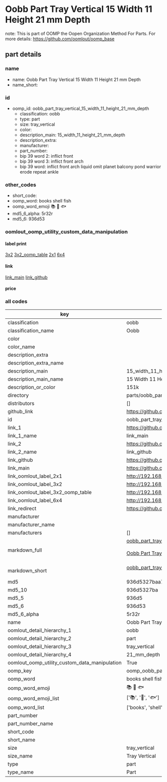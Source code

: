 # Oobb Part Tray Vertical 15 Width 11 Height 21 mm Depth  

note: This is part of OOMP the Oopen Organization Method For Parts. For more details: https://github.com/oomlout/oomp_base

##  part details
  







### name
* name: Oobb Part Tray Vertical 15 Width 11 Height 21 mm Depth
* name_short: 
### id
* oomp_id: oobb_part_tray_vertical_15_width_11_height_21_mm_depth
  * classification: oobb
  * type: part
  * size: tray_vertical
  * color: 
  * description_main: 15_width_11_height_21_mm_depth
  * description_extra: 
  * manufacturer: 
  * part_number: 
  * bip 39 word 2: inflict front
  * bip 39 word 3: inflict front arch
  * bip 39 word: inflict front arch liquid omit planet balcony pond warrior erode repeat ankle

### other_codes
* short_code: 
* oomp_word: books shell fish
* oomp_word_emoji :books: :shell: :fish:
* md5_6_alpha: 5r32r
* md5_6: 936d53






### oomlout_oomp_utility_custom_data_manipulation
#### label print
[3x2](http://192.168.1.245:1112/?label=oomp%205r32r)
[3x2_oomp_table](http://192.168.1.108:1112/?label=oomp%205r32r)
[2x1](http://192.168.1.242:1112/?label=oomp%205r32r)
[6x4](http://192.168.1.55:1112/?label=oomp%205r32r)    

#### link

[link_main](https://github.com/oomlout/oomlout_oomp_version_1_messy/tree/main/parts/oobb_part_tray_vertical_15_width_11_height_21_mm_depth) [link_github](https://github.com/oomlout/oomlout_oomp_version_1_messy/tree/main/parts/oobb_part_tray_vertical_15_width_11_height_21_mm_depth)                             

#### price







### all codes 
| key | value |  
| --- | --- |  
| classification | oobb |  
| classification_name | Oobb |  
| color |  |  
| color_name |  |  
| description_extra |  |  
| description_extra_name |  |  
| description_main | 15_width_11_height_21_mm_depth |  
| description_main_name | 15 Width 11 Height 21 mm Depth |  
| description_or_color | 151k |  
| directory | parts/oobb_part_tray_vertical_15_width_11_height_21_mm_depth |  
| distributors | [] |  
| github_link | https://github.com/oomlout/oomlout_oomp_part_src/tree/main/parts/oobb_part_tray_vertical_15_width_11_height_21_mm_depth |  
| id | oobb_part_tray_vertical_15_width_11_height_21_mm_depth |  
| link_1 | https://github.com/oomlout/oomlout_oomp_version_1_messy/tree/main/parts/oobb_part_tray_vertical_15_width_11_height_21_mm_depth |  
| link_1_name | link_main |  
| link_2 | https://github.com/oomlout/oomlout_oomp_version_1_messy/tree/main/parts/oobb_part_tray_vertical_15_width_11_height_21_mm_depth |  
| link_2_name | link_github |  
| link_github | https://github.com/oomlout/oomlout_oomp_version_1_messy/tree/main/parts/oobb_part_tray_vertical_15_width_11_height_21_mm_depth |  
| link_main | https://github.com/oomlout/oomlout_oomp_version_1_messy/tree/main/parts/oobb_part_tray_vertical_15_width_11_height_21_mm_depth |  
| link_oomlout_label_2x1 | http://192.168.1.242:1112/?label=oomp%205r32r |  
| link_oomlout_label_3x2 | http://192.168.1.245:1112/?label=oomp%205r32r |  
| link_oomlout_label_3x2_oomp_table | http://192.168.1.108:1112/?label=oomp%205r32r |  
| link_oomlout_label_6x4 | http://192.168.1.55:1112/?label=oomp%205r32r |  
| link_redirect | https://github.com/oomlout/oomlout_oomp_version_1_messy/tree/main/parts/oobb_part_tray_vertical_15_width_11_height_21_mm_depth |  
| manufacturer |  |  
| manufacturer_name |  |  
| manufacturers | [] |  
| markdown_full | [oobb_part_tray_vertical_15_width_11_height_21_mm_depth](none)<br>[](none)<br>[Oobb Part Tray Vertical 15 Width 11 Height 21 Mm Depth](none)<br><br> |  
| markdown_short | [oobb_part_tray_vertical_15_width_11_height_21_mm_depth](none)<br><br> |  
| md5 | 936d5327baa7c23a97cd38241617539b |  
| md5_10 | 936d5327ba |  
| md5_5 | 936d5 |  
| md5_6 | 936d53 |  
| md5_6_alpha | 5r32r |  
| name | Oobb Part Tray Vertical 15 Width 11 Height 21 mm Depth |  
| oomlout_detail_hierarchy_1 | oobb |  
| oomlout_detail_hierarchy_2 | part |  
| oomlout_detail_hierarchy_3 | tray_vertical |  
| oomlout_detail_hierarchy_4 | 21_mm_depth |  
| oomlout_oomp_utility_custom_data_manipulation | True |  
| oomp_key | oomp_oobb_part_tray_vertical_15_width_11_height_21_mm_depth |  
| oomp_word | books shell fish |  
| oomp_word_emoji | :books: :shell: :fish: |  
| oomp_word_emoji_list | [':books:', ':shell:', ':fish:'] |  
| oomp_word_list | ['books', 'shell', 'fish'] |  
| part_number |  |  
| part_number_name |  |  
| short_code |  |  
| short_name |  |  
| size | tray_vertical |  
| size_name | Tray Vertical |  
| type | part |  
| type_name | Part |  
